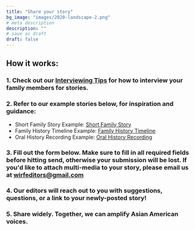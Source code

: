 ```yaml
---
title: "Share your story"
bg_image: "images/2020-landscape-2.png"
# meta description
description: ""
# save as draft
draft: false
---
```


## How it works: 

### 1. Check out our [Interviewing Tips](https://drive.google.com/drive/folders/1_zsm2GjuAIxTC6U1I2bYiNB3BIS_7TZj) for how to interview your family members for stories.

### 2. Refer to our example stories below, for inspiration and guidance:
* Short Family Story Example: [Short Family Story](https://www.whereimreallyfrom.com/read/pink_boxes_20201119/)
* Family History Timeline Example: [Family History Timeline](https://www.whereimreallyfrom.com/read/family_history_timeline_20201010/)
* Oral History Recording Example: [Oral History Recording](https://www.whereimreallyfrom.com/read/rz_lao_lao_20201105/)
### 3. Fill out the form below. Make sure to fill in all required fields before hitting send, otherwise your submission will be lost. If you'd like to attach multi-media to your story, please email us at [wirfeditors@gmail.com](mailto:wirfeditors@gmail.com)
### 4. Our editors will reach out to you with suggestions, questions, or a link to your newly-posted story!
### 5. Share widely. Together, we can amplify Asian American voices.
